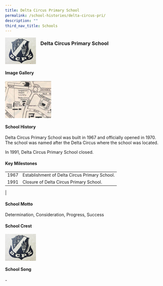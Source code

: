 ```yaml
---
title: Delta Circus Primary School
permalink: /school-histories/delta-circus-pri/
description: ""
third_nav_title: Schools
---
```

<img src="/images/deltacircuspri1.png" style="width:20%;margin-right:15px;" align = "left">

### **Delta Circus Primary School**

<br clear="left">

#### **Image Gallery**

<p><a href="/images/deltacircuspri2.jpg">  
<img src="/images/deltacircuspri2.jpg" style="width:30%;margin-right:15px;" align = "left">
</a></p>

<br clear="left">

#### **School History**
Delta Circus Primary School was built in 1967 and officially opened in 1970. The school was named after the Delta Circus where the school was located.  

In 1991, Delta Circus Primary School closed.

#### **Key Milestones**

|  |  |
|:---:|---|
| 1967 | Establishment of Delta Circus Primary School. |
| 1991 | Closure of Delta Circus Primary School. |
|

#### **School Motto**
Determination, Consideration, Progress, Success

#### **School Crest**
<img src="/images/deltacircuspri1.png" style="width:20%;margin-right:15px;" align = "left">

<br clear="left">

#### **School Song**
\-